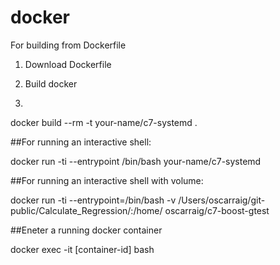 # docker

For building from Dockerfile

1. Download Dockerfile

2. Build docker 
3. 
docker build --rm -t your-name/c7-systemd .

##For running an interactive shell:

docker run  -ti --entrypoint /bin/bash    your-name/c7-systemd


##For running an interactive shell with volume:

docker run   -ti --entrypoint=/bin/bash  -v /Users/oscarraig/git-public/Calculate_Regression/:/home/  oscarraig/c7-boost-gtest

##Eneter a running docker container

docker exec -it [container-id] bash
